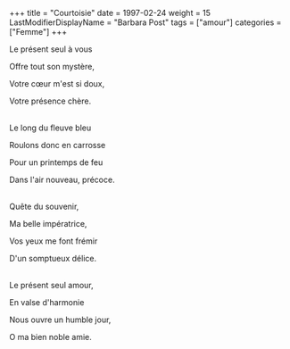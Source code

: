 +++
title = "Courtoisie"
date = 1997-02-24
weight = 15
LastModifierDisplayName = "Barbara Post"
tags = ["amour"]
categories = ["Femme"]
+++

Le présent seul à vous

Offre tout son mystère,

Votre cœur m'est si doux,

Votre présence chère.

 \
Le long du fleuve bleu

Roulons donc en carrosse

Pour un printemps de feu

Dans l'air nouveau, précoce.

 \
Quête du souvenir,

Ma belle impératrice,

Vos yeux me font frémir

D'un somptueux délice.

 \
Le présent seul amour,

En valse d'harmonie

Nous ouvre un humble jour,

O ma bien noble amie.
